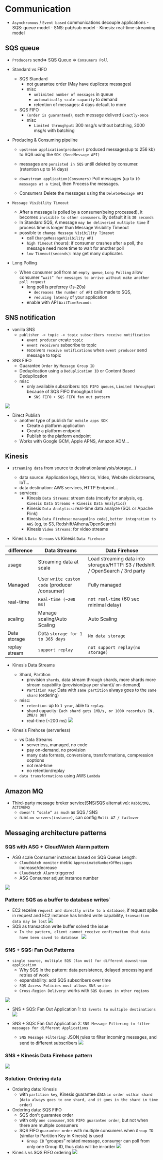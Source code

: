 # Communication
- `Asynchronous` / `Event based` communications decouple applications
        - SQS: queue model
        - SNS: pub/sub model
        - Kinesis: real-time streaming model

## SQS queue
- `Producers` send=> SQS Queue =>  `Consumers Poll` 

- Standard vs FIFO
    - SQS Standard
        - not guarantee order (May have duplicate messages)
        - misc
            - `unlimited number of messages` in queue
            - `automatically scale capacity` to demand
            - retention of messages: 4 days default to more
    - SQS FIFO 
        - `(order is guaranteed)`, each message deliverd `Exactly-once`
        - misc
            - `Limited throughput`: 300 msg/s without batching, 3000 msg/s with batching


- Producing & Consuming pipeline
    - `upstream application(producer)` produced messages(up to 256 kb) to SQS using the `SDK (SendMessage API)`
    - messages are `persisted in SQS` untill deleted by consumer. (retention up to 14 days)
    - `downstream application(Consumers)` Poll messages (up to `10 messages at a time`), then Process the messages. 

    - Consumers Delete the messages using the `DeleteMessage API`


- `Message Visibility Timeout`
    - After a message is polled by a consumer(being processed), it becomes `invisible to other consumers`. By default it is `30 seconds`
    - In Standard SQS, A message `may be deliveried multiple time` if process time is longer than Message Visibility Timeout
    - possible to `change Message Visibility Timeout`
        - call `ChangeMessageVisibility API`
        - `high Timeout` (hours): if consumer crashes after a poll, the message need more time to wait for another poll
        - `low Timeout(seconds)`: may get many duplicates 
- Long Polling
    - When consumer poll from an `empty queue`, `Long Polling` allow consumer `“wait” for messages to arrive without make another poll request` 
        - long poll is preferrey (1s-20s)
            - `decreases the number of API` calls made to SQS, 
            - `reducing latency` of your application
        - enable with API `WaitTimeSeconds`
## SNS notification
- vanilla SNS
    - `publisher -> topic -> topic subscribers receive notification`
        - `event producer` create `topic`
        - `event receivers` subscribe to topic
        - receivers `receive notifications` when `event producer` send message to topic
- SNS FIFO
    - Guarantee `Order` by `Message Group ID`
    - Deduplication using a `Deduplication ID` or Content Based Deduplication
    - misc
        - only available subscribers: `SQS FIFO queues`, `Limited throughput` because of SQS FIFO throughput limit
            - `SNS FIFO + SQS FIFO fan out pattern`

![](https://imgur.com/naUT7Ml.jpg)

- Direct Publish
    - another type of publish for` mobile apps SDK`
        - Create a platform application 
        - Create a platform endpoint 
        - Publish to the platform endpoint 
    - Works with Google GCM, Apple APNS, Amazon ADM…

## Kinesis
- `streaming data` from source to destination(analysis/storage...)
    - data source: Application logs, Metrics, Video, Website clickstreams, IoT...
    - data destination: AWS services, HTTP Endpoint...
    - services: 
        - Kinesis `Data Streams`: stream data (mostly for analysis, eg. `Kinesis Data Streams + Kinesis Data Analytics`)
        - Kinesis `Data Analytics`: real-time data analyze (SQL or Apache Flink)
        - Kinesis `Data Firehose`: `managed(no code)`, `better integration to AWS` (eg, to S3, Redshift/Athena/OpenSearch)
        - Kinesis `Video Streams`: for video streams

- Kinesis `Data Streams` vs Kinesis `Data Firehose`

|difference|Data Streams| Data Firehose|
|-|-|-|
|usage|Streaming data at scale|Load streaming data into storages/HTTP: S3 / Redshift / OpenSearch / 3rd party|
|Managed|User `write custom code` (producer /consumer)|Fully managed|
|real-time|`Real-time (~200 ms)`|`not real-time` (60 sec minimal delay)|
|scaling|Manage scaling/Auto Scaling|Auto Scaling|
|Data storage|Data `storage for 1 to 365 days`|`No data storage`|
|replay stream|`support replay`|`not support replay(no storage)`|


- Kinesis Data Streams
    - Shard, Partition
        - provision `shards`, data stream through shards, more shards more stream capability (provision(pay per shard)/ on-demand)
        - `Partition Key`: Data with `same partition` always goes to the `same shard` (ordering)
    - misc:
        - `retention`: up to `1 year`, able to `replay`. 
        -  shard capacity: `Each shard gets 1MB/s, or 1000 records/s IN, 2MB/s OUT`
        - real-time (~200 ms)
![](https://imgur.com/RVifRNp.jpg)

- Kinesis Firehose (serverless)
    - vs Data Streams
        - serverless, managed, no code
        - pay on-demand, no provision
        - many data formats, conversions, transformations, compression ooptions
        - not real-time
        - no retention/replay
    - `data transformations` using AWS `Lambda`

## Amazon MQ
- Third-party message broker service(SNS/SQS alternative): `RabbitMQ, ACTIVEMQ`
    - `doesn’t “scale” as much` as SQS / SNS
    - runs `on servers(instance)`, can config `Multi-AZ / failover`

## Messaging architecture patterns
### SQS with ASG + CloudWatch Alarm pattern
- ASG scale Comsumer instances based on SQS Queue Length: 
    - `CloudWatch monitor` metric `ApproximateNumberOfMessages` increase/decrease
    - `CloudWatch Alarm` triggered
    - ASG Consumer adjust instance number

![](https://imgur.com/TT1mgfh.jpg)

### Pattern: SQS as a buffer to database writes`
- EC2 receive `request and directly write to a database`, if request spike in request and EC2 instance has limited write capability, `transaction data may be lost`
![](https://imgur.com/L2xvod5.jpg)
- SQS as transaction write buffer solved the issue
    - `In the pattern, client cannot receive confirmation that data have been saved to database `
![](https://imgur.com/PYQKOIz.jpg)


### SNS + SQS: Fan Out Patterns
- `single source, multiple SQS (fan out) for different downstream application`
    - Why SQS in the pattern: data persistence, delayed processing and retries of work
    - expandability: add SQS subscribers over time
    - `SQS Access Policies must allows SNS write`
    - `Cross-Region Delivery`: works with `SQS Queues in other regions`


![](https://imgur.com/dXa4xgN.jpg)

- SNS + SQS: Fan Out Application 1: `S3 Events to multiple destinations`
![](https://imgur.com/KrkYMxN.jpg)


- SNS + SQS: Fan Out Application 2: `SNS Message Filtering to filter messages for different Applications`
    - `SNS Message Filtering`: JSON rules to filter incoming messages, and send to different subscribers
![](https://imgur.com/qV5oJ9p.jpg)


### SNS + Kinesis Data Firehose pattern
![](https://imgur.com/Z0QuFxG.jpg)


### Solution: Ordering data
- Ordering data: Kinesis
    - with `partition key`, Kinesis guarantee data `in order within shard` (`data always goes to one shard, and it goes in the shard in time order`)
- Ordering data: SQS FIFO
    - SQS don't guarantee order
    - with only `one consumer`, `SQS FIFO guarantee order`, but not when there are multiple consumers
    - SQS FIFO `guarantee order` with multiple consumers when `Group ID` (similar to Partition Key in Kinesis) is used 
        - `Group ID` “groupes” related message, consumer can poll from only one Group ID, thus data will be in-order 
![](https://imgur.com/naMUu5j.jpg)
- Kinesis vs SQS FIFO ordering
![](https://imgur.com/VN85CLL.jpg)
